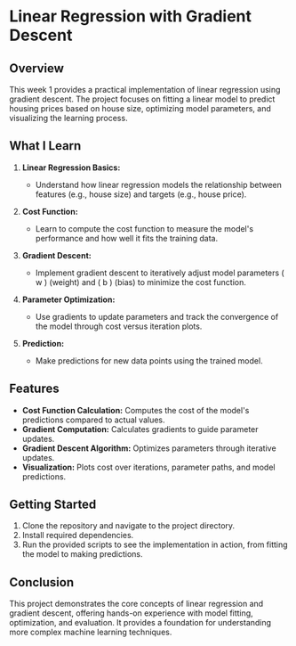 # Linear Regression with Gradient Descent

## Overview

This week 1 provides a practical implementation of linear regression using gradient descent. The project focuses on fitting a linear model to predict housing prices based on house size, optimizing model parameters, and visualizing the learning process.

## What I Learn

1. **Linear Regression Basics:**
   - Understand how linear regression models the relationship between features (e.g., house size) and targets (e.g., house price).

2. **Cost Function:**
   - Learn to compute the cost function to measure the model's performance and how well it fits the training data.

3. **Gradient Descent:**
   - Implement gradient descent to iteratively adjust model parameters \( w \) (weight) and \( b \) (bias) to minimize the cost function.

4. **Parameter Optimization:**
   - Use gradients to update parameters and track the convergence of the model through cost versus iteration plots.

5. **Prediction:**
   - Make predictions for new data points using the trained model.

## Features

- **Cost Function Calculation:** Computes the cost of the model's predictions compared to actual values.
- **Gradient Computation:** Calculates gradients to guide parameter updates.
- **Gradient Descent Algorithm:** Optimizes parameters through iterative updates.
- **Visualization:** Plots cost over iterations, parameter paths, and model predictions.

## Getting Started

1. Clone the repository and navigate to the project directory.
2. Install required dependencies.
3. Run the provided scripts to see the implementation in action, from fitting the model to making predictions.

## Conclusion

This project demonstrates the core concepts of linear regression and gradient descent, offering hands-on experience with model fitting, optimization, and evaluation. It provides a foundation for understanding more complex machine learning techniques.
